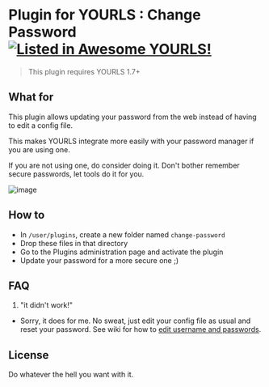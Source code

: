 # Plugin for YOURLS : Change Password [![Listed in Awesome YOURLS!](https://img.shields.io/badge/Awesome-YOURLS-C5A3BE)](https://github.com/YOURLS/awesome-yourls/)

> This plugin requires YOURLS 1.7+ 

## What for

This plugin allows updating your password from the web instead of having to edit a config file.

This makes YOURLS integrate more easily with your password manager if you are using one.

If you are not using one, do consider doing it. Don't bother remember secure passwords, let tools do it for you.

![image](https://user-images.githubusercontent.com/223647/76363613-b29f2200-6323-11ea-83b4-4cac9f7bcd57.png)


## How to

* In `/user/plugins`, create a new folder named `change-password`
* Drop these files in that directory
* Go to the Plugins administration page and activate the plugin 
* Update your password for a more secure one ;)

## FAQ

1. "it didn't work!"
* Sorry, it does for me. No sweat, just edit your config file as usual and reset your password. See wiki for how to [edit username and passwords](http://yourls.org/userpassword).

## License

Do whatever the hell you want with it.

